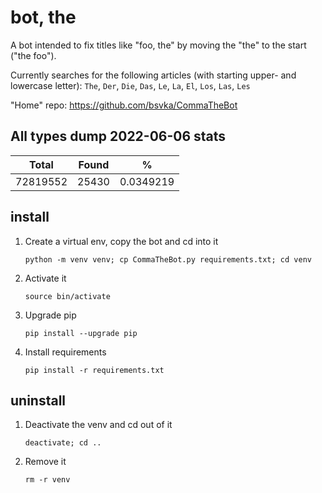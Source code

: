 # bot, the

A bot intended to fix titles like "foo, the" by moving the "the" to the start ("the foo").

Currently searches for the following articles (with starting upper- and lowercase letter):
`The`, `Der`, `Die`, `Das`, `Le`, `La`, `El`, `Los`, `Las`, `Les`

"Home" repo: https://github.com/bsvka/CommaTheBot

## All types dump 2022-06-06 stats

| Total    | Found | %         |
| -------- | ----- | --------- |
| 72819552 | 25430 | 0.0349219 |

## install

1. Create a virtual env, copy the bot and cd into it

   `python -m venv venv; cp CommaTheBot.py requirements.txt; cd venv`

2. Activate it

   `source bin/activate`

3. Upgrade pip

   `pip install --upgrade pip`

4. Install requirements

   `pip install -r requirements.txt`

## uninstall

1. Deactivate the venv and cd out of it

   `deactivate; cd ..`

2. Remove it

   `rm -r venv`

